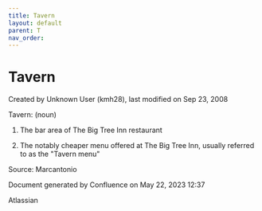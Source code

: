 ```yaml
---
title: Tavern
layout: default
parent: T
nav_order:
---
```


# Tavern

Created by  Unknown User (kmh28), last modified on Sep 23, 2008

Tavern: (noun)

1. The bar area of The Big Tree Inn restaurant

2. The notably cheaper menu offered at The Big Tree Inn, usually referred to as the &quot;Tavern menu&quot;

Source: Marcantonio 

Document generated by Confluence on May 22, 2023 12:37

Atlassian

